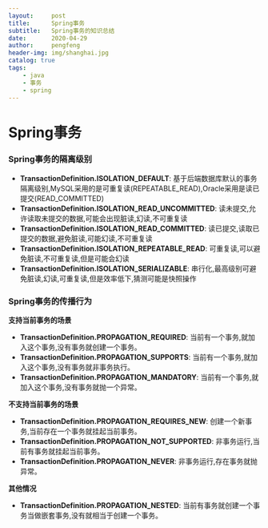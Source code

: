 ```yaml
---
layout:     post
title:      Spring事务
subtitle:   Spring事务的知识总结
date:       2020-04-29
author:     pengfeng
header-img: img/shanghai.jpg
catalog: true
tags:
    - java
    - 事务
    - spring
---
```


# Spring事务

### Spring事务的隔离级别

* **TransactionDefinition.ISOLATION_DEFAULT**: 基于后端数据库默认的事务隔离级别,MySQL采用的是可重复读(REPEATABLE_READ),Oracle采用是读已提交(READ_COMMITTED)<br/>
* **TransactionDefinition.ISOLATION_READ_UNCOMMITTED**: 读未提交,允许读取未提交的数据,可能会出现脏读,幻读,不可重复读<br/>
* **TransactionDefinition.ISOLATION_READ_COMMITTED**: 读已提交,读取已提交的数据,避免脏读,可能幻读,不可重复读<br/>
* **TransactionDefinition.ISOLATION_REPEATABLE_READ**: 可重复读,可以避免脏读,不可重复读,但是可能会幻读<br/>
* **TransactionDefinition.ISOLATION_SERIALIZABLE**: 串行化,最高级别可避免脏读,幻读,可重复读,但是效率低下,猜测可能是快照操作

### Spring事务的传播行为

**支持当前事务的场景**
* **TransactionDefinition.PROPAGATION_REQUIRED**: 当前有一个事务,就加入这个事务,没有事务就创建一个事务。<br/>
* **TransactionDefinition.PROPAGATION_SUPPORTS**: 当前有一个事务,就加入这个事务,没有事务就非事务执行。<br/>
* **TransactionDefinition.PROPAGATION_MANDATORY**: 当前有一个事务,就加入这个事务,没有事务就抛一个异常。<br/>

**不支持当前事务的场景**
* **TransactionDefinition.PROPAGATION_REQUIRES_NEW**: 创建一个新事务,当前存在一个事务就挂起当前事务。<br/>
* **TransactionDefinition.PROPAGATION_NOT_SUPPORTED**: 非事务运行,当前有事务就挂起当前事务。<br/>
* **TransactionDefinition.PROPAGATION_NEVER**: 非事务运行,存在事务就抛异常。<br/>

**其他情况**
* **TransactionDefinition.PROPAGATION_NESTED**: 当前有事务就创建一个事务当做嵌套事务,没有就相当于创建一个事务。




